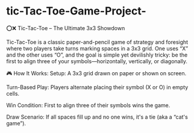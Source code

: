 # tic-Tac-Toe-Game-Project-

⭕️❌ Tic-Tac-Toe – The Ultimate 3x3 Showdown

Tic-Tac-Toe is a classic paper-and-pencil game of strategy and foresight where two players take turns marking spaces in a 3x3 grid. One uses “X” and the other uses “O”, and the goal is simple yet devilishly tricky: be the first to align three of your symbols—horizontally, vertically, or diagonally.

🎮 How It Works:
Setup: A 3x3 grid drawn on paper or shown on screen.

Turn-Based Play: Players alternate placing their symbol (X or O) in empty cells.

Win Condition: First to align three of their symbols wins the game.

Draw Scenario: If all spaces fill up and no one wins, it's a tie (aka a “cat's game”).
